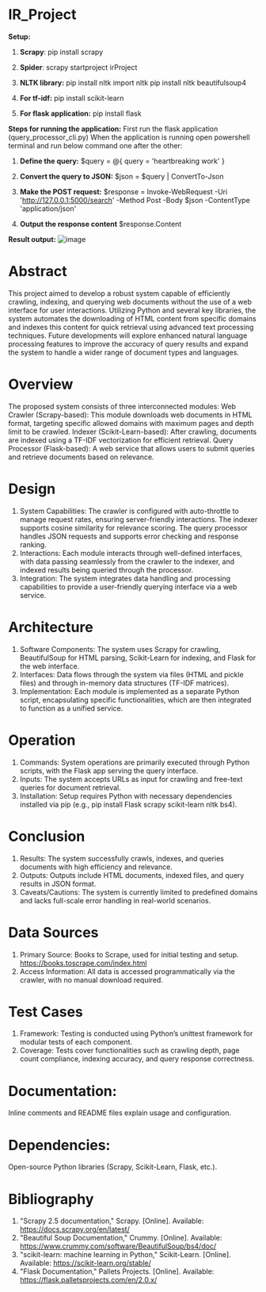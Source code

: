 # IR_Project

**Setup:**
1. **Scrapy**:
   pip install scrapy

2. **Spider**: 
scrapy startproject irProject 

3. **NLTK library:**
pip install nltk
import nltk
pip install nltk beautifulsoup4

4. **For tf-idf:**
pip install scikit-learn

5. **For flask application:**
pip install flask

**Steps for running the application:**
First run the flask application (query_processor_cli.py)
When the application is running open powershell terminal and run below command one after the other:

1. **Define the query:**
$query = @{
  query = 'heartbreaking work'
}
2. **Convert the query to JSON:**
$json = $query | ConvertTo-Json

3. **Make the POST request:**
$response = Invoke-WebRequest -Uri 'http://127.0.0.1:5000/search' -Method Post -Body $json -ContentType 'application/json'

4. **Output the response content**
$response.Content

**Result output:**
![image](https://github.com/PratimaYadav22/IR_Project/assets/143662393/59a8e83d-2aa6-4626-81f3-2fbb604a83a2)


# **Abstract**
This project aimed to develop a robust system capable of efficiently crawling, indexing, and querying web documents without the use of a web interface for user interactions. Utilizing Python and several key libraries, the system automates the downloading of HTML content from specific domains and indexes this content for quick retrieval using advanced text processing techniques. Future developments will explore enhanced natural language processing features to improve the accuracy of query results and expand the system to handle a wider range of document types and languages.

# **Overview**
The proposed system consists of three interconnected modules:
Web Crawler (Scrapy-based): This module downloads web documents in HTML format, targeting specific allowed domains with maximum pages and depth limit to be crawled.
Indexer (Scikit-Learn-based): After crawling, documents are indexed using a TF-IDF vectorization for efficient retrieval.
Query Processor (Flask-based): A web service that allows users to submit queries and retrieve documents based on relevance.

# **Design**
1. System Capabilities: The crawler is configured with auto-throttle to manage request rates, ensuring server-friendly interactions. The indexer supports cosine similarity for relevance scoring. The query processor handles JSON requests and supports error checking and response ranking.
2. Interactions: Each module interacts through well-defined interfaces, with data passing seamlessly from the crawler to the indexer, and indexed results being queried through the processor.
3. Integration: The system integrates data handling and processing capabilities to provide a user-friendly querying interface via a web service.

# **Architecture**
1. Software Components: The system uses Scrapy for crawling, BeautifulSoup for HTML parsing, Scikit-Learn for indexing, and Flask for the web interface.
2. Interfaces: Data flows through the system via files (HTML and pickle files) and through in-memory data structures (TF-IDF matrices).
3. Implementation: Each module is implemented as a separate Python script, encapsulating specific functionalities, which are then integrated to function as a unified service.

# **Operation**
1. Commands: System operations are primarily executed through Python scripts, with the Flask app serving the query interface.
2. Inputs: The system accepts URLs as input for crawling and free-text queries for document retrieval.
3. Installation: Setup requires Python with necessary dependencies installed via pip (e.g., pip install Flask scrapy scikit-learn nltk bs4).

# **Conclusion**
1. Results: The system successfully crawls, indexes, and queries documents with high efficiency and relevance.
2. Outputs: Outputs include HTML documents, indexed files, and query results in JSON format.
3. Caveats/Cautions: The system is currently limited to predefined domains and lacks full-scale error handling in real-world scenarios.

# **Data Sources**
1. Primary Source: Books to Scrape, used for initial testing and setup. https://books.toscrape.com/index.html
3. Access Information: All data is accessed programmatically via the crawler, with no manual download required.

# **Test Cases**
1. Framework: Testing is conducted using Python’s unittest framework for modular tests of each component.
2. Coverage: Tests cover functionalities such as crawling depth, page count compliance, indexing accuracy, and query response correctness.

# **Documentation**: 
Inline comments and README files explain usage and configuration.
# **Dependencies:** 
Open-source Python libraries (Scrapy, Scikit-Learn, Flask, etc.).

# **Bibliography**
1. "Scrapy 2.5 documentation," Scrapy. [Online]. Available: https://docs.scrapy.org/en/latest/
2. "Beautiful Soup Documentation," Crummy. [Online]. Available: https://www.crummy.com/software/BeautifulSoup/bs4/doc/
3. "scikit-learn: machine learning in Python," Scikit-Learn. [Online]. Available: https://scikit-learn.org/stable/
4. "Flask Documentation," Pallets Projects. [Online]. Available: https://flask.palletsprojects.com/en/2.0.x/
